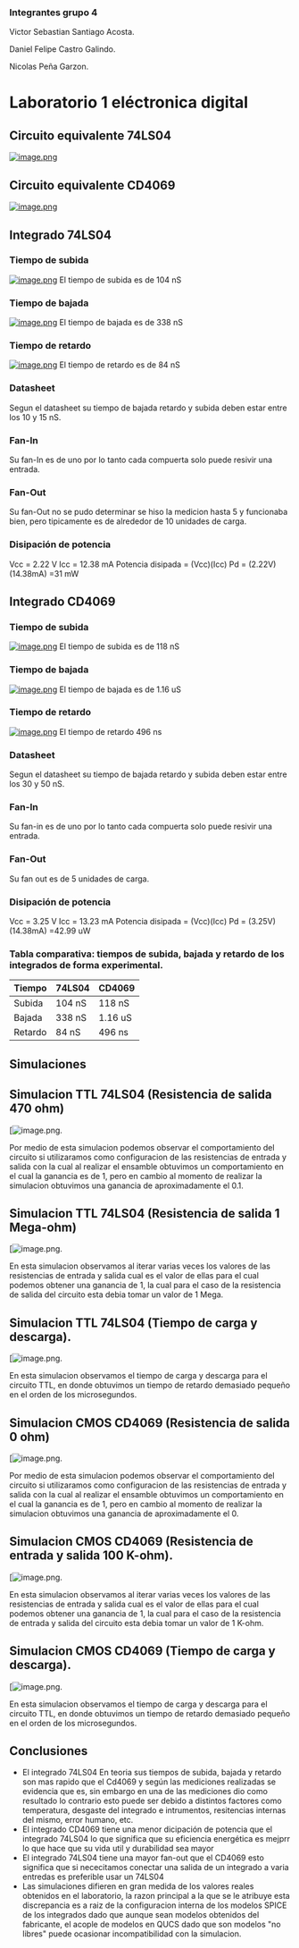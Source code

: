 ### Integrantes grupo 4
Victor Sebastian Santiago Acosta.

Daniel Felipe Castro Galindo.

Nicolas Peña Garzon.

# Laboratorio 1 eléctronica digital
## Circuito equivalente  74LS04
[![image.png](https://i.postimg.cc/bwJczFLM/image.png)](https://postimg.cc/svt0mmk9)
## Circuito equivalente  CD4069
[![image.png](https://i.postimg.cc/Vsr8tT8c/image.png)](https://postimg.cc/rzk3Xfsh)
## Integrado 74LS04
### Tiempo de subida
[![image.png](https://i.postimg.cc/XqPb4C6q/image.png)](https://postimg.cc/JHjgQtnC)
El tiempo de subida es de 104 nS
### Tiempo de bajada
[![image.png](https://i.postimg.cc/G2D1jpWs/image.png)](https://postimg.cc/njn5FncH)
El tiempo de bajada es de 338 nS
### Tiempo de retardo
[![image.png](https://i.postimg.cc/SRfmL5WF/image.png)](https://postimg.cc/N2LhBdJp)
El tiempo de retardo es de 84 nS
### Datasheet
Segun el datasheet su tiempo de bajada retardo y subida deben estar entre los 10 y 15 nS.
### Fan-In
Su fan-In es de uno por lo tanto cada compuerta solo puede resivir una entrada.
### Fan-Out
Su fan-Out no se pudo determinar se hiso la medicion  hasta 5 y funcionaba bien, pero tipicamente es de alrededor de 10 unidades de carga.
### Disipación de potencia 
Vcc = 2.22 V
Icc = 12.38 mA
Potencia disipada = (Vcc)(Icc)
Pd = (2.22V)(14.38mA) =31 mW
## Integrado CD4069
### Tiempo de subida
[![image.png](https://i.postimg.cc/KvshbghB/image.png)](https://postimg.cc/gnRTqjJ2)
El tiempo de subida es de 118 nS
### Tiempo de bajada
[![image.png](https://i.postimg.cc/htbwjJH2/image.png)](https://postimg.cc/Yv08DS2F)
El tiempo de bajada es de 1.16 uS
### Tiempo de retardo
[![image.png](https://i.postimg.cc/J48SWcFs/image.png)](https://postimg.cc/0rtVYmPv)
El tiempo de retardo 496 ns
### Datasheet
Segun el datasheet su tiempo de bajada retardo y subida deben estar entre los 30 y 50 nS.
### Fan-In
Su fan-in es de uno por lo tanto cada compuerta solo puede resivir una entrada.
### Fan-Out
Su fan out es de 5 unidades de carga.
### Disipación de potencia 
Vcc = 3.25 V
Icc = 13.23 mA
Potencia disipada = (Vcc)(Icc)
Pd = (3.25V)(14.38mA) =42.99 uW
###  Tabla comparativa: tiempos de subida, bajada y retardo de los integrados de forma experimental.
|Tiempo|74LS04| CD4069 |
| ------------ | ------------ | ------------ |
| Subida |  104 nS |  118 nS |
| Bajada  | 338 nS  |  1.16 uS |
|  Retardo |  84 nS | 496 ns  |

## Simulaciones
## Simulacion TTL 74LS04 (Resistencia de salida 470 ohm)
[![image.png](https://i.postimg.cc/BbQ96rGt/TTL-simulacion-con-valores-reales.jpg).

Por medio de esta simulacion podemos observar el comportamiento del circuito si utilizaramos como configuracion de las resistencias de entrada y salida con la cual al realizar el ensamble obtuvimos un comportamiento en el cual la ganancia es de 1, pero en cambio al momento de realizar la simulacion obtuvimos una ganancia de aproximadamente el 0.1.
## Simulacion TTL 74LS04 (Resistencia de salida 1 Mega-ohm)
[![image.png](https://i.postimg.cc/br7Qwj7j/TTL-simulacion-con-valores-ideales.jpg).

En esta simulacion observamos al iterar varias veces los valores de las resistencias de entrada y salida cual es el valor de ellas para el cual podemos obtener una ganancia de 1, la cual para el caso de la resistencia de salida del circuito esta debia tomar un valor de 1 Mega.
## Simulacion TTL 74LS04 (Tiempo de carga y descarga).
[![image.png](https://i.postimg.cc/h4fNyW04/TTL-simulacion-tiempo-de-retardo.jpg).

En esta simulacion observamos el tiempo de carga y descarga para el circuito TTL, en donde obtuvimos un tiempo de retardo demasiado pequeño en el orden de los microsegundos. 

## Simulacion CMOS CD4069 (Resistencia de salida 0 ohm)
[![image.png](https://i.postimg.cc/FKzxrmz7/CMOS-simulacion-con-valores-reales.png).

Por medio de esta simulacion podemos observar el comportamiento del circuito si utilizaramos como configuracion de las resistencias de entrada y salida con la cual al realizar el ensamble obtuvimos un comportamiento en el cual la ganancia es de 1, pero en cambio al momento de realizar la simulacion obtuvimos una ganancia de aproximadamente el 0.
## Simulacion CMOS CD4069 (Resistencia de entrada y salida 100 K-ohm).

[![image.png](https://i.postimg.cc/c1g577sr/CMOS-simulacion-con-valores-ideales.jpg).

En esta simulacion observamos al iterar varias veces los valores de las resistencias de entrada y salida cual es el valor de ellas para el cual podemos obtener una ganancia de 1, la cual para el caso de la resistencia de entrada y salida del circuito esta debia tomar un valor de 1 K-ohm.

## Simulacion CMOS CD4069 (Tiempo de carga y descarga).
[![image.png](https://i.postimg.cc/c1g577sr/CMOS-simulacion-con-valores-ideales.jpg).

En esta simulacion observamos el tiempo de carga y descarga para el circuito TTL, en donde obtuvimos un tiempo de retardo demasiado pequeño en el orden de los microsegundos. 

## Conclusiones
- El integrado 74LS04 En teoria sus tiempos de subida, bajada y retardo son mas rapido que el Cd4069 y según las mediciones realizadas se evidencia que es, sin embargo en una de las mediciones dio como resultado lo contrario esto puede ser debido a distintos factores como temperatura, desgaste del integrado e intrumentos, resitencias internas del mismo, error humano, etc.
- El integrado CD4069 tiene una menor dicipación de potencia que el integrado 74LS04 lo que significa que su eficiencia energética es mejprr lo que hace que su vida util y durabilidad sea mayor
- El integrado 74LS04 tiene una mayor fan-out que el CD4069 esto significa que si nececitamos conectar una salida de un integrado a varia entredas es preferible usar un 74LS04 
- Las simulaciones difieren en gran medida de los valores reales obtenidos en el laboratorio, la razon principal a la que se le atribuye esta discrepancia es a raiz de la configuracion interna de los modelos SPICE de los integrados dado que aunque sean modelos obtenidos del fabricante, el acople de modelos en QUCS dado que son modelos "no libres" puede ocasionar incompatibilidad con la simulacion. 



